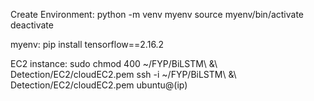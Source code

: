 Create Environment:
python -m venv myenv
source myenv/bin/activate
deactivate


myenv:
pip install tensorflow==2.16.2

EC2 instance:
sudo chmod 400 ~/FYP/BiLSTM\ \&\ Detection/EC2/cloudEC2.pem 
ssh -i ~/FYP/BiLSTM\ \&\ Detection/EC2/cloudEC2.pem ubuntu@(ip)
